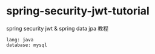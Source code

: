 # spring-security-jwt-tutorial
spring security jwt &amp; spring data jpa 教程

```
lang: java
database: mysql
```
